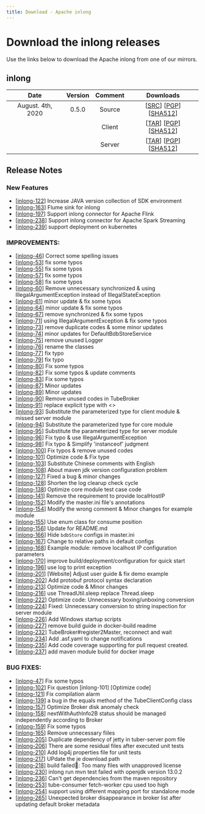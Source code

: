 ```yaml
---
title: Download - Apache inlong
---
```


# Download the inlong releases

Use the links below to download the Apache inlong from one of our mirrors.

## inlong
| Date | Version| Comment | Downloads |
|:---:|:--:|:--:|:--:|
| August. 4th, 2020 | 0.5.0 | Source | [[SRC](http://www.apache.org/dyn/closer.lua/incubator/inlong/0.5.0-incubating/apache-inlong-0.5.0-incubating-src.tar.gz)]                 [[PGP](https://downloads.apache.org/incubator/inlong/0.5.0-incubating/apache-inlong-0.5.0-incubating-src.tar.gz.asc)]             [[SHA512](https://downloads.apache.org/incubator/inlong/0.5.0-incubating/apache-inlong-0.5.0-incubating-src.tar.gz.sha512)] |
| |                       | Client | [[TAR](http://www.apache.org/dyn/closer.lua/incubator/inlong/0.5.0-incubating/apache-inlong-client-0.5.0-incubating-bin.tar.gz)]          [[PGP](https://downloads.apache.org/incubator/inlong/0.5.0-incubating/apache-inlong-client-0.5.0-incubating-bin.tar.gz.asc)]      [[SHA512](https://downloads.apache.org/incubator/inlong/0.5.0-incubating/apache-inlong-client-0.5.0-incubating-bin.tar.gz.sha512)] |
| |                       | Server | [[TAR](http://www.apache.org/dyn/closer.lua/incubator/inlong/0.5.0-incubating/apache-inlong-server-0.5.0-incubating-bin.tar.gz)]          [[PGP](https://downloads.apache.org/incubator/inlong/0.5.0-incubating/apache-inlong-server-0.5.0-incubating-bin.tar.gz.asc)]      [[SHA512](https://downloads.apache.org/incubator/inlong/0.5.0-incubating/apache-inlong-server-0.5.0-incubating-bin.tar.gz.sha512)] |


## Release Notes

### New Features
 - [[inlong-122](https://issues.apache.org/jira/browse/inlong-122)] Increase JAVA version collection of SDK environment
 - [[inlong-163](https://issues.apache.org/jira/browse/inlong-163)] Flume sink for inlong
 - [[inlong-197](https://issues.apache.org/jira/browse/inlong-197)] Support inlong connector for Apache Flink
 - [[inlong-238](https://issues.apache.org/jira/browse/inlong-238)] Support inlong connector for Apache Spark Streaming
 - [[inlong-239](https://issues.apache.org/jira/browse/inlong-239)] support deployment on kubernetes

### IMPROVEMENTS:
 - [[inlong-46](https://issues.apache.org/jira/browse/inlong-46)] Correct some spelling issues
 - [[inlong-53](https://issues.apache.org/jira/browse/inlong-53)] fix some typos
 - [[inlong-55](https://issues.apache.org/jira/browse/inlong-55)] fix some typos
 - [[inlong-57](https://issues.apache.org/jira/browse/inlong-57)] fix some typos
 - [[inlong-58](https://issues.apache.org/jira/browse/inlong-58)] fix some typos
 - [[inlong-60](https://issues.apache.org/jira/browse/inlong-60)] Remove unnecessary synchronized & using IllegalArgumentException instead of IllegalStateException
 - [[inlong-61](https://issues.apache.org/jira/browse/inlong-61)] minor update & fix some typos
 - [[inlong-64](https://issues.apache.org/jira/browse/inlong-64)] minor update & fix some typos
 - [[inlong-67](https://issues.apache.org/jira/browse/inlong-67)] remove synchronized & fix some typos
 - [[inlong-71](https://issues.apache.org/jira/browse/inlong-71)] using IllegalArgumentException & fix some typos
 - [[inlong-73](https://issues.apache.org/jira/browse/inlong-73)] remove duplicate codes & some minor updates
 - [[inlong-74](https://issues.apache.org/jira/browse/inlong-74)] minor updates for DefaultBdbStoreService
 - [[inlong-75](https://issues.apache.org/jira/browse/inlong-75)] remove unused Logger
 - [[inlong-76](https://issues.apache.org/jira/browse/inlong-76)] rename the classes
 - [[inlong-77](https://issues.apache.org/jira/browse/inlong-77)] fix typo
 - [[inlong-79](https://issues.apache.org/jira/browse/inlong-79)] fix typo
 - [[inlong-80](https://issues.apache.org/jira/browse/inlong-80)] Fix some typos
 - [[inlong-82](https://issues.apache.org/jira/browse/inlong-82)] Fix some typos & update comments
 - [[inlong-83](https://issues.apache.org/jira/browse/inlong-83)] Fix some typos
 - [[inlong-87](https://issues.apache.org/jira/browse/inlong-87)] Minor updates
 - [[inlong-89](https://issues.apache.org/jira/browse/inlong-89)] Minor updates
 - [[inlong-90](https://issues.apache.org/jira/browse/inlong-90)] Remove unused codes in TubeBroker
 - [[inlong-91](https://issues.apache.org/jira/browse/inlong-91)] replace explicit type with <>
 - [[inlong-93](https://issues.apache.org/jira/browse/inlong-93)] Substitute the parameterized type for client module & missed server module
 - [[inlong-94](https://issues.apache.org/jira/browse/inlong-94)] Substitute the parameterized type for core module
 - [[inlong-95](https://issues.apache.org/jira/browse/inlong-95)] Substitute the parameterized type for server module
 - [[inlong-96](https://issues.apache.org/jira/browse/inlong-96)] Fix typo & use IllegalArgumentException
 - [[inlong-98](https://issues.apache.org/jira/browse/inlong-98)] Fix typo & Simplify 'instanceof' judgment
 - [[inlong-100](https://issues.apache.org/jira/browse/inlong-100)] Fix typos & remove unused codes
 - [[inlong-101](https://issues.apache.org/jira/browse/inlong-101)] Optimize code & Fix type
 - [[inlong-103](https://issues.apache.org/jira/browse/inlong-103)] Substitute Chinese comments with English
 - [[inlong-108](https://issues.apache.org/jira/browse/inlong-108)] About maven jdk version configuration problem
 - [[inlong-127](https://issues.apache.org/jira/browse/inlong-127)] Fixed a bug & minor changes
 - [[inlong-128](https://issues.apache.org/jira/browse/inlong-128)] Shorten the log clearup check cycle
 - [[inlong-138](https://issues.apache.org/jira/browse/inlong-138)] Optimize core module test case code
 - [[inlong-141](https://issues.apache.org/jira/browse/inlong-141)] Remove the requirement to provide localHostIP
 - [[inlong-152](https://issues.apache.org/jira/browse/inlong-152)] Modify the master.ini file's annotations
 - [[inlong-154](https://issues.apache.org/jira/browse/inlong-154)] Modify the wrong comment & Minor changes for example module
 - [[inlong-155](https://issues.apache.org/jira/browse/inlong-155)] Use enum class for consume position
 - [[inlong-156](https://issues.apache.org/jira/browse/inlong-156)] Update for README.md
 - [[inlong-166](https://issues.apache.org/jira/browse/inlong-166)] Hide `bdbStore` configs in master.ini
 - [[inlong-167](https://issues.apache.org/jira/browse/inlong-167)] Change to relative paths in default configs
 - [[inlong-168](https://issues.apache.org/jira/browse/inlong-168)] Example module: remove localhost IP configuration parameters
 - [[inlong-170](https://issues.apache.org/jira/browse/inlong-170)] improve build/deployment/configuration for quick start
 - [[inlong-196](https://issues.apache.org/jira/browse/inlong-196)] use log to print exception
 - [[inlong-201](https://issues.apache.org/jira/browse/inlong-201)] [Website] Adjust user guide & fix demo example
 - [[inlong-202](https://issues.apache.org/jira/browse/inlong-202)] Add protobuf protocol syntax declaration
 - [[inlong-213](https://issues.apache.org/jira/browse/inlong-213)] Optimize code & Minor changes
 - [[inlong-216](https://issues.apache.org/jira/browse/inlong-216)] use ThreadUtil.sleep replace Thread.sleep
 - [[inlong-222](https://issues.apache.org/jira/browse/inlong-222)] Optimize code: Unnecessary boxing/unboxing conversion
 - [[inlong-224](https://issues.apache.org/jira/browse/inlong-224)] Fixed: Unnecessary conversion to string inspection for server module
 - [[inlong-226](https://issues.apache.org/jira/browse/inlong-226)] Add Windows startup scripts
 - [[inlong-227](https://issues.apache.org/jira/browse/inlong-227)] remove build guide in docker-build readme
 - [[inlong-232](https://issues.apache.org/jira/browse/inlong-232)] TubeBroker#register2Master, reconnect and wait
 - [[inlong-234](https://issues.apache.org/jira/browse/inlong-234)] Add .asf.yaml to change notifications
 - [[inlong-235](https://issues.apache.org/jira/browse/inlong-235)] Add code coverage supporting for pull request created.
 - [[inlong-237](https://issues.apache.org/jira/browse/inlong-237)] add maven module build for docker image

### BUG FIXES:
 - [[inlong-47](https://issues.apache.org/jira/browse/inlong-47)] Fix some typos
 - [[inlong-102](https://issues.apache.org/jira/browse/inlong-102)] Fix question [inlong-101] [Optimize code]
 - [[inlong-121](https://issues.apache.org/jira/browse/inlong-121)] Fix compilation alarm
 - [[inlong-139](https://issues.apache.org/jira/browse/inlong-139)] a bug in the equals method of the TubeClientConfig class
 - [[inlong-157](https://issues.apache.org/jira/browse/inlong-157)] Optimize Broker disk anomaly check
 - [[inlong-158](https://issues.apache.org/jira/browse/inlong-158)] nextWithAuthInfo2B status should be managed independently according to Broker
 - [[inlong-159](https://issues.apache.org/jira/browse/inlong-159)] Fix some typos
 - [[inlong-165](https://issues.apache.org/jira/browse/inlong-165)] Remove unnecessary fiiles
 - [[inlong-205](https://issues.apache.org/jira/browse/inlong-205)] Duplicate dependency of jetty in tuber-server pom file
 - [[inlong-206](https://issues.apache.org/jira/browse/inlong-206)] There are some residual files after executed unit tests
 - [[inlong-210](https://issues.apache.org/jira/browse/inlong-210)] Add log4j properties file for unit tests
 - [[inlong-217](https://issues.apache.org/jira/browse/inlong-217)] UPdate the je download path
 - [[inlong-218](https://issues.apache.org/jira/browse/inlong-218)] build failed: Too many files with unapproved license
 - [[inlong-230](https://issues.apache.org/jira/browse/inlong-230)] inlong run mvn test failed with openjdk version 13.0.2
 - [[inlong-236](https://issues.apache.org/jira/browse/inlong-236)] Can't get dependencies from the maven repository
 - [[inlong-253](https://issues.apache.org/jira/browse/inlong-253)] tube-consumer fetch-worker cpu used too high
 - [[inlong-254](https://issues.apache.org/jira/browse/inlong-254)] support using different mapping port for standalone mode
 - [[inlong-265](https://issues.apache.org/jira/browse/inlong-265)] Unexpected broker disappearance in broker list after updating default broker metadata
  